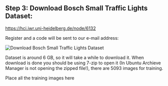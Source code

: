 ## Step 3: Download Bosch Small Traffic Lights Dataset:

https://hci.iwr.uni-heidelberg.de/node/6132

Register and a code will be sent to our e-mail address:

<img src="imgs/download_bosch_traffic_dataset.png" alt="Download Bosch Small Traffic Lights Dataset">

Dataset is around 6 GB, so it will take a while to download it. When download is done you should be using 7-zip to open it (In Ubuntu Archieve Manager is not opening the zipped file!), there are 5093 images for training.

Place all the training images here
